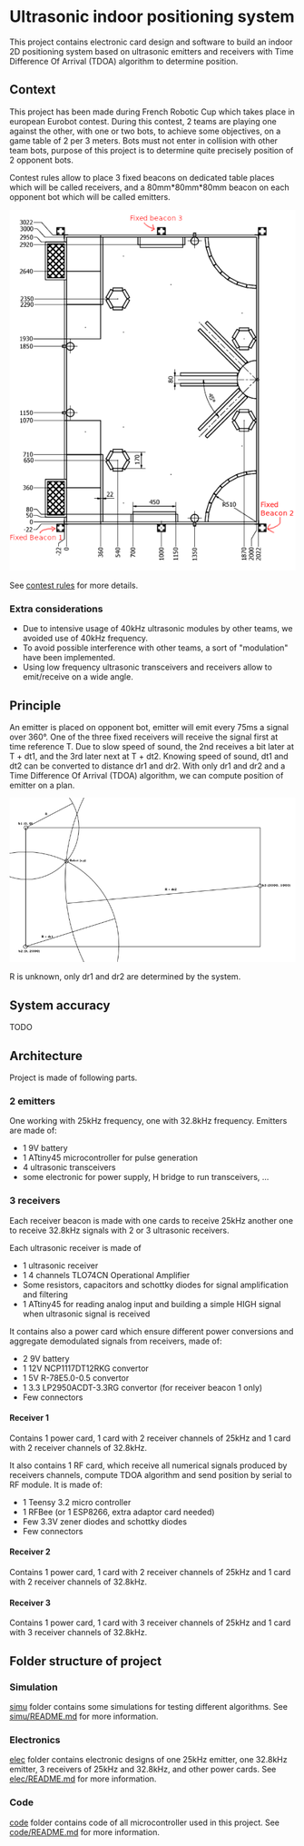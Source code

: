 # Ultrasonic indoor positioning system
This project contains electronic card design and software to build an indoor 2D positioning system based on ultrasonic 
emitters and receivers with Time Difference Of Arrival (TDOA) algorithm to determine position.

## Context
This project has been made during French Robotic Cup which takes place in european Eurobot contest. During this contest,
2 teams are playing one against the other, with one or two bots, to achieve some objectives, on a game table of 2 per 3
meters. Bots must not enter in collision with other team bots, purpose of this project is to determine quite precisely
position of 2 opponent bots.

Contest rules allow to place 3 fixed beacons on dedicated table places which will be called receivers, and a 
80mm\*80mm\*80mm beacon on each opponent bot which will be called emitters.

![Fixed beacons position](doc/fixed-beacons-position.png)

See [contest rules](doc/E2017_Rules_EN.pdf) for more details.

### Extra considerations
* Due to intensive usage of 40kHz ultrasonic modules by other teams, we avoided use of 40kHz frequency.
* To avoid possible interference with other teams, a sort of "modulation" have been implemented.
* Using low frequency ultrasonic transceivers and receivers allow to emit/receive on a wide angle.

## Principle
An emitter is placed on opponent bot, emitter will emit every 75ms a signal over 360°. One of the three fixed receivers
will receive the signal first at time reference T. Due to slow speed of sound, the 2nd receives a bit later at T + dt1,
and the 3rd later next at T + dt2. Knowing speed of sound, dt1 and dt2 can be converted to distance dr1 and dr2. With
only dr1 and dr2 and a Time Difference Of Arrival (TDOA) algorithm, we can compute position of emitter on a plan.

![multilateration](doc/multilateration.png)

R is unknown, only dr1 and dr2 are determined by the system.

## System accuracy
TODO

## Architecture
Project is made of following parts.

### 2 emitters
One working with 25kHz frequency, one with 32.8kHz frequency. Emitters are made of:
* 1 9V battery
* 1 ATtiny45 microcontroller for pulse generation
* 4 ultrasonic transceivers
* some electronic for power supply, H bridge to run transceivers, ...

### 3 receivers
Each receiver beacon is made with one cards to receive 25kHz another one to receive 32.8kHz signals with 2 or 3
ultrasonic receivers.

Each ultrasonic receiver is made of
* 1 ultrasonic receiver
* 1 4 channels TLO74CN Operational Amplifier
* Some resistors, capacitors and schottky diodes for signal amplification and filtering
* 1 ATtiny45 for reading analog input and building a simple HIGH signal when ultrasonic signal is received

It contains also a power card which ensure different power conversions and aggregate demodulated signals from receivers,
made of:
* 2 9V battery
* 1 12V NCP1117DT12RKG convertor
* 1 5V R-78E5.0-0.5 convertor
* 1 3.3 LP2950ACDT-3.3RG convertor (for receiver beacon 1 only)
* Few connectors

#### Receiver 1
Contains 1 power card, 1 card with 2 receiver channels of 25kHz and 1 card with 2 receiver channels of 32.8kHz.

It also contains 1 RF card, which receive all numerical signals produced by receivers channels, compute TDOA algorithm
and send position by serial to RF module. It is made of:
* 1 Teensy 3.2 micro controller
* 1 RFBee (or 1 ESP8266, extra adaptor card needed)
* Few 3.3V zener diodes and schottky diodes
* Few connectors

#### Receiver 2
Contains 1 power card, 1 card with 2 receiver channels of 25kHz and 1 card with 2 receiver channels of 32.8kHz.

#### Receiver 3
Contains 1 power card, 1 card with 3 receiver channels of 25kHz and 1 card with 3 receiver channels of 32.8kHz.

## Folder structure of project
### Simulation
[simu](simu) folder contains some simulations for testing different algorithms. See [simu/README.md](simu/README.md)
for more information.

### Electronics
[elec](elec) folder contains electronic designs of one 25kHz emitter, one 32.8kHz emitter, 3 receivers of 25kHz and
32.8kHz, and other power cards. See [elec/README.md](elec/README.md) for more information.

### Code
[code](code) folder contains code of all microcontroller used in this project. See [code/README.md](code/README.md) for
more information.
